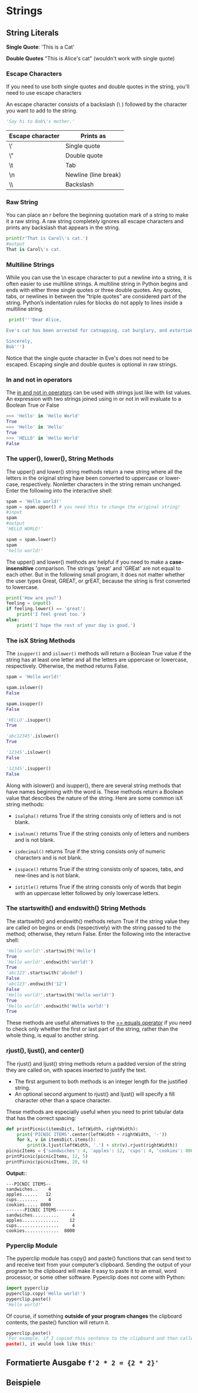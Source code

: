 # Strings
## String Literals
**Single Quote**:
'This is a Cat'

**Double Quotes**
"This is Alice's cat"
(wouldn't work with single quote)

### Escape Characters
If you need to use both single quotes and double quotes in the string, you'll need to use escape characters

An escape character consists of a backslash (\ ) followed by the character you want to add to the string.
```py
'Say hi to Bob\'s mother.'
```
| Escape character | Prints as                 |
|------------------|---------------------------|
| \\'              | Single quote              |
| \\"              | Double quote              |
| \\t              | Tab                       |
| \\n              | Newline (line break)      |
| \\\\             | Backslash                 |

### Raw String
You can place an r before the beginning quotation mark of a string to make it a raw string. A raw string completely ignores all escape characters and prints any backslash that appears in the string.
```py
print(r'That is Carol\'s cat.')
#output
That is Carol\'s cat.
```
### Multiline Strings
While you can use the \n escape character to put a newline into a string, it is often easier to use multiline strings. A multiline string in Python begins and ends with either three single quotes or three double quotes. Any quotes, tabs, or newlines in between the “triple quotes” are considered part of the string. Python’s indentation rules for blocks do not apply to lines inside a multiline string.
```py
 print('''Dear Alice,

Eve's cat has been arrested for catnapping, cat burglary, and extortion.

Sincerely,
Bob''')
```
Notice that the single quote character in Eve's does not need to be escaped. Escaping single and double quotes is optional in raw strings.

### In and not in operators
The [in and not in operators](003_operators.md#membership-operators) can be used with strings just like with list values. An expression with two strings joined using in or not in will evaluate to a Boolean True or False
```py
>>> 'Hello' in 'Hello World'
True
>>> 'Hello' in 'Hello'
True
>>> 'HELLO' in 'Hello World'
False
```
### The upper(), lower(), String Methods
The upper() and lower() string methods return a new string where all the letters in the original string have been converted to uppercase or lower-case, respectively. Nonletter characters in the string remain unchanged. Enter the following into the interactive shell:
```py
spam = 'Hello world!'
spam = spam.upper() # you need this to change the original string!
#input
spam
#output
'HELLO WORLD!'

spam = spam.lower()
spam
'hello world!'
```
The upper() and lower() methods are helpful if you need to make a **case-insensitive** comparison. The strings 'great' and 'GREat' are not equal to each other. But in the following small program, it does not matter whether the user types Great, GREAT, or grEAT, because the string is first converted to lowercase.
```py
print('How are you?')
feeling = input()
if feeling.lower() == 'great':
    print('I feel great too.')
else:
    print('I hope the rest of your day is good.')
```
### The isX String Methods

The `isupper()` and `islower()` methods will return a Boolean True value if the string has at least one letter and all the letters are uppercase or lowercase, respectively. Otherwise, the method returns False. 
```py
spam = 'Hello world!'

spam.islower()
False

spam.isupper()
False

'HELLO'.isupper()
True

'abc12345'.islower()
True

'12345'.islower()
False

'12345'.isupper()
False
```
Along with islower() and isupper(), there are several string methods that have names beginning with the word is. These methods return a Boolean value that describes the nature of the string. Here are some common isX string methods:

- `isalpha()` returns True if the string consists only of letters and is not blank.

- `isalnum()` returns True if the string consists only of letters and numbers and is not blank.

- `isdecimal()` returns True if the string consists only of numeric characters and is not blank.

- `isspace()` returns True if the string consists only of spaces, tabs, and new-lines and is not blank.

- `istitle()` returns True if the string consists only of words that begin with an uppercase letter followed by only lowercase letters.

### The startswith() and endswith() String Methods
The startswith() and endswith() methods return True if the string value they are called on begins or ends (respectively) with the string passed to the method; otherwise, they return False. Enter the following into the interactive shell:
```py
'Hello world!'.startswith('Hello')
True
'Hello world!'.endswith('world!')
True
'abc123'.startswith('abcdef')
False
'abc123'.endswith('12')
False
'Hello world!'.startswith('Hello world!')
True
'Hello world!'.endswith('Hello world!')
True
```
These methods are useful alternatives to the [== equals operator](003_operators.md#comparison-operators) if you need to check only whether the first or last part of the string, rather than the whole thing, is equal to another string.
### rjust(), ljust(), and center()
The rjust() and ljust() string methods return a padded version of the string they are called on, with spaces inserted to justify the text. 
- The first argument to both methods is an integer length for the justified string.
- An optional second argument to rjust() and ljust() will specify a fill character other than a space character.

These methods are especially useful when you need to print tabular data that has the correct spacing:
```py
def printPicnic(itemsDict, leftWidth, rightWidth):
    print('PICNIC ITEMS'.center(leftWidth + rightWidth, '-'))
    for k, v in itemsDict.items():
        print(k.ljust(leftWidth, '.') + str(v).rjust(rightWidth))
picnicItems = {'sandwiches': 4, 'apples': 12, 'cups': 4, 'cookies': 8000}
printPicnic(picnicItems, 12, 5)
printPicnic(picnicItems, 20, 6)
```
**Output:**:
```
---PICNIC ITEMS--
sandwiches..    4
apples......   12
cups........    4
cookies..... 8000
-------PICNIC ITEMS-------
sandwiches..........     4
apples..............    12
cups................     4
cookies.............  8000
```
### Pyperclip Module
The pyperclip module has copy() and paste() functions that can send text to and receive text from your computer’s clipboard. Sending the output of your program to the clipboard will make it easy to paste it to an email, word processor, or some other software.
Pyperclip does not come with Python:
```py
import pyperclip
pyperclip.copy('Hello world!')
pyperclip.paste()
'Hello world!'
```
Of course, if something **outside of your program changes** the clipboard contents, the paste() function will return it.
```py
pyperclip.paste()
'For example, if I copied this sentence to the clipboard and then called
paste(), it would look like this:'
```





## Formatierte Ausgabe `f'2 * 2 = {2 * 2}'`

## Beispiele
